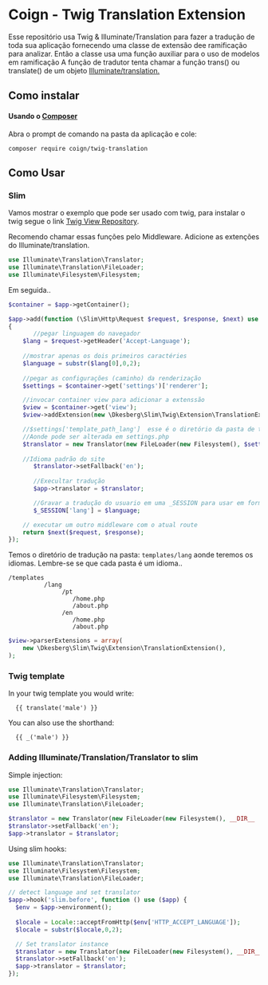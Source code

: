 # Coign - Twig Translation Extension

Esse repositório usa Twig & Illuminate/Translation para fazer a tradução de toda sua aplicação
fornecendo uma classe de extensão dee ramificação para analizar. Então a classe usa uma função auxiliar para o uso de modelos em ramificação
 A função de tradutor tenta chamar a função trans() ou translate() de um objeto  [Illuminate/translation.](https://github.com/illuminate/translation)
## Como instalar

#### Usando o [Composer](http://getcomposer.org/)

Abra o prompt de comando na pasta da aplicação e cole:
```
composer require coign/twig-translation
```
  

## Como Usar

### Slim

Vamos mostrar o exemplo que pode ser usado com twig, para instalar o twig segue o link [Twig View Repository](https://github.com/slimphp/Twig-View).

Recomendo chamar essas funções pelo Middleware.
Adicione as extenções do Illuminate/translation.
```php
use Illuminate\Translation\Translator;
use Illuminate\Translation\FileLoader;
use Illuminate\Filesystem\Filesystem;
```

Em seguida..
```php
$container = $app->getContainer();

$app->add(function (\Slim\Http\Request $request, $response, $next) use ($app,$container)
{
	   //pegar linguagem do navegador
    $lang = $request->getHeader('Accept-Language');
    
    //mostrar apenas os dois primeiros caractéries
    $language = substr($lang[0],0,2);
    
    //pegar as configurações (caminho) da renderização
    $settings = $container->get('settings')['renderer'];

    //invocar container view para adicionar a extenssão
    $view = $container->get('view');
    $view->addExtension(new \Dkesberg\Slim\Twig\Extension\TranslationExtension());

    //$settings['template_path_lang']  esse é o diretório da pasta de tradução
    //Aonde pode ser alterada em settings.php
    $translator = new Translator(new FileLoader(new Filesystem(), $settings['template_path_lang']), $language);
    
    //Idioma padrão do site
	   $translator->setFallback('en');
    
	   //Execultar tradução
	   $app->translator = $translator;

	   //Gravar a tradução do usuario em uma _SESSION para usar em formularios navegador etc..
	   $_SESSION['lang'] = $language;

    // executar um outro middleware com o atual route
    return $next($request, $response);
});
```
Temos o diretório de tradução na pasta: ```templates/lang``` aonde teremos os idiomas.
Lembre-se se que cada pasta é um idioma..
```
/templates
          /lang
               /pt
                  /home.php
                  /about.php
               /en
                  /home.php
                  /about.php
```


```php
$view->parserExtensions = array(
    new \Dkesberg\Slim\Twig\Extension\TranslationExtension(),
);
```

### Twig template

In your twig template you would write:

```
  {{ translate('male') }}
```
  
You can also use the shorthand:

```
  {{ _('male') }}
```

### Adding Illuminate/Translation/Translator to slim

Simple injection:

```php
use Illuminate\Translation\Translator;
use Illuminate\Filesystem\Filesystem;
use Illuminate\Translation\FileLoader;

$translator = new Translator(new FileLoader(new Filesystem(), __DIR__ . '/lang'), 'en');
$translator->setFallback('en');
$app->translator = $translator;
```

Using slim hooks:

```php
use Illuminate\Translation\Translator;
use Illuminate\Filesystem\Filesystem;
use Illuminate\Translation\FileLoader;

// detect language and set translator
$app->hook('slim.before', function () use ($app) {
  $env = $app->environment();
  
  $locale = Locale::acceptFromHttp($env['HTTP_ACCEPT_LANGUAGE']);
  $locale = substr($locale,0,2);

  // Set translator instance
  $translator = new Translator(new FileLoader(new Filesystem(), __DIR__ . '/lang'), 'en');
  $translator->setFallback('en');
  $app->translator = $translator;
});
```
